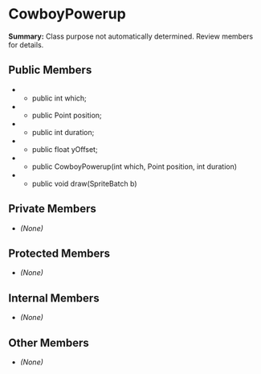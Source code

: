 # CowboyPowerup

**Summary:** Class purpose not automatically determined. Review members for details.

## Public Members
- - public int which;
- - public Point position;
- - public int duration;
- - public float yOffset;
- - public CowboyPowerup(int which, Point position, int duration)
- - public void draw(SpriteBatch b)

## Private Members
- *(None)*

## Protected Members
- *(None)*

## Internal Members
- *(None)*

## Other Members
- *(None)*
